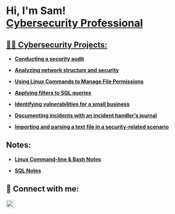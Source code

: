 <h1>Hi, I'm Sam! <br/><a href="https://github.com/ForwardIT91939">Cybersecurity Professional</a> <a href="https://www.linkedin.com/in/samuel-l-6628552aa/"></h1>

<h2>👨‍💻 Cybersecurity Projects:</h2>

- [<b>Conducting a security audit<b>](https://github.com/ForwardIT91939/Google-Cybersecurity-Course/tree/main/Play%20It%20Safe%20Manage%20Security%20Risks/Conducting%20A%20Security%20Audit)

- [<b>Analyzing network structure and security<b>](https://github.com/ForwardIT91939/Google-Cybersecurity-Course/tree/main/Connect%20and%20Protect%20Network%20Security)

- [<b>Using Linux Commands to Manage File Permissions<b>](https://github.com/ForwardIT91939/Google-Cybersecurity-Course/tree/main/Tools%20of%20the%20Trade%3ALinux%20and%20SQL/Using%20Linux%20Commands%20to%20Manage%20File%20Permissions)

- [<b>Applying filters to SQL queries<b>]() 

- [<b>Identifying vulnerabilities for a small business<b>]()

- [<b>Documenting incidents with an incident handler’s journal<b>]() 

- [<b>Importing and parsing a text file in a security-related scenario<b>]()

<h2> Notes:</h2>

- [<b>Linux Command-line & Bash Notes<b>](https://github.com/ForwardIT91939/Google-Cybersecurity-Course/blob/main/Tools%20of%20the%20Trade%3ALinux%20and%20SQL/Linux%20Command-Bash%20Notes.txt)

- [<b>SQL Notes<b>](https://github.com/ForwardIT91939/Google-Cybersecurity-Course/blob/main/Tools%20of%20the%20Trade:Linux%20and%20SQL/SQL%20Notes.txt)



<h2> 🤳 Connect with me:</h2>


[<img align="left" alt="JoshMadakor | LinkedIn" width="22px" src="https://cdn.jsdelivr.net/npm/simple-icons@v3/icons/linkedin.svg" />][linkedin]


[linkedin]: https://linkedin.com/in/samuel-l-6628552aa/

<!--
**joshmadakor1/joshmadakor1** is a ✨ _special_ ✨ repository because its `README.md` (this file) appears on your GitHub profile.

Here are some ideas to get you started:

- 🔭 I’m currently working on ...
- 🌱 I’m currently learning ...
- 👯 I’m looking to collaborate on ...
- 🤔 I’m looking for help with ...
- 💬 Ask me about ...
- 📫 How to reach me: ...
- 😄 Pronouns: ...
- ⚡ Fun fact: ...
-->
